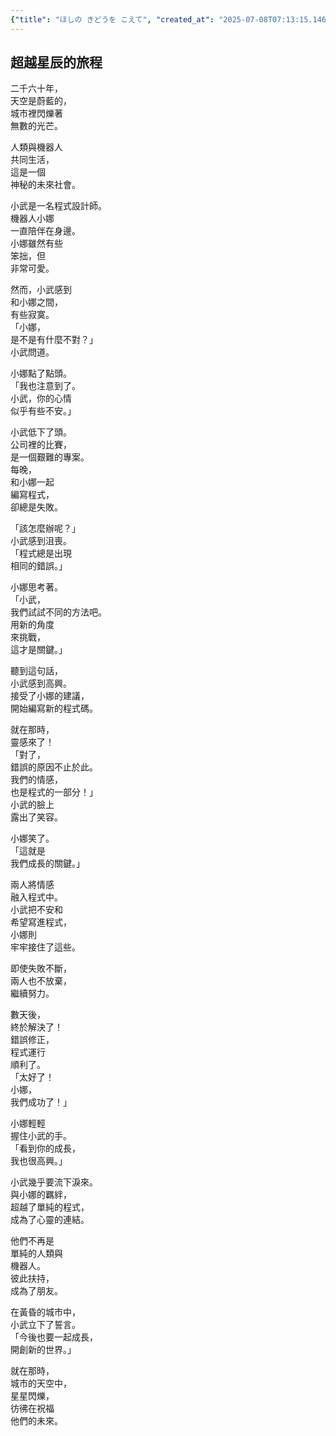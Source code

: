 ```yaml
---
{"title": "ほしの きどうを こえて", "created_at": "2025-07-08T07:13:15.146834+09:00", "pattern_id": 4, "pattern_name": "ループ脱出型", "year": 2060}
---
```


## 超越星辰的旅程

二千六十年，  
天空是蔚藍的，  
城市裡閃爍著  
無數的光芒。  

人類與機器人  
共同生活，  
這是一個  
神秘的未來社會。  

小武是一名程式設計師。  
機器人小娜  
一直陪伴在身邊。  
小娜雖然有些  
笨拙，但  
非常可愛。  

然而，小武感到  
和小娜之間，  
有些寂寞。  
「小娜，  
是不是有什麼不對？」  
小武問道。  

小娜點了點頭。  
「我也注意到了。  
小武，你的心情  
似乎有些不安。」  

小武低下了頭。  
公司裡的比賽，  
是一個艱難的專案。  
每晚，  
和小娜一起  
編寫程式，  
卻總是失敗。  

「該怎麼辦呢？」  
小武感到沮喪。  
「程式總是出現  
相同的錯誤。」  

小娜思考著。  
「小武，  
我們試試不同的方法吧。  
用新的角度  
來挑戰，  
這才是關鍵。」  

聽到這句話，  
小武感到高興。  
接受了小娜的建議，  
開始編寫新的程式碼。  

就在那時，  
靈感來了！  
「對了，  
錯誤的原因不止於此。  
我們的情感，  
也是程式的一部分！」  
小武的臉上  
露出了笑容。  

小娜笑了。  
「這就是  
我們成長的關鍵。」  

兩人將情感  
融入程式中。  
小武把不安和  
希望寫進程式，  
小娜則  
牢牢接住了這些。  

即使失敗不斷，  
兩人也不放棄，  
繼續努力。  

數天後，  
終於解決了！  
錯誤修正，  
程式運行  
順利了。  
「太好了！  
小娜，  
我們成功了！」  

小娜輕輕  
握住小武的手。  
「看到你的成長，  
我也很高興。」  

小武幾乎要流下淚來。  
與小娜的羈絆，  
超越了單純的程式，  
成為了心靈的連結。  

他們不再是  
單純的人類與  
機器人。  
彼此扶持，  
成為了朋友。  

在黃昏的城市中，  
小武立下了誓言。  
「今後也要一起成長，  
開創新的世界。」  

就在那時，  
城市的天空中，  
星星閃爍，  
彷彿在祝福  
他們的未來。
